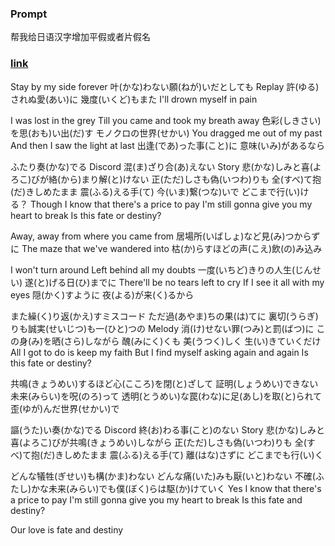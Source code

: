 ### Prompt

帮我给日语汉字增加平假或者片假名

### [link](https://chordify.net/chords/hey-say-jump-fate-or-destiny-zi-mu-ge-ci-fucover-by-teng-mo-shu-ge-haraken-teng-mo-shu-kabachan-neru)

Stay by my side forever
叶(かな)わない願(ねが)いだとしても
Replay 許(ゆる)されぬ愛(あい)に
幾度(いくど)もまた
I'll drown myself in pain

I was lost in the grey
Till you came and took my breath away
色彩(しきさい)を思(おも)い出(だ)す モノクロの世界(せかい)
You dragged me out of my past
And then I saw the light at last
出逢(であ)った事(こと)に 意味(いみ)があるなら

ふたり奏(かな)でる Discord 混(ま)ざり合(あ)えない Story
悲(かな)しみと喜(よろこ)びが絡(から)まり解(と)けない
正(ただ)しさも偽(いつわ)りも 全(すべ)て抱(だ)きしめたまま
震(ふる)える手(て) 今(いま)繋(つな)いで どこまで行(い)ける？
Though I know that there's a price to pay
I'm still gonna give you my heart to break
Is this fate or destiny?

Away, away from where you came from
居場所(いばしょ)など見(み)つからずに
The maze that we've wandered into
枯(か)らすほどの声(こえ)飲(の)み込み

I won't turn around
Left behind all my doubts
一度(いちど)きりの人生(じんせい) 遂(と)げる日(ひ)までに
There'll be no tears left to cry
If I see it all with my eyes
隠(かく)すように 夜(よる)が来(く)るから

また繰(く)り返(かえ)すミスコード ただ過(あやま)ちの果(は)てに
裏切(うらぎ)りも誠実(せいじつ)も一(ひと)つの Melody
消(け)せない罪(つみ)と罰(ばつ)に この身(み)を晒(さら)しながら
醜(みにく)くも 美(うつく)しく 生(い)きていくだけ
All I got to do is keep my faith
But I find myself asking again and again
Is this fate or destiny?

共鳴(きょうめい)するほど心(こころ)を閉(と)ざして
証明(しょうめい)できない未来(みらい)を呪(のろ)って
透明(とうめい)な罠(わな)に足(あし)を取(と)られて
歪(ゆが)んだ世界(せかい)で

謳(うた)い奏(かな)でる Discord 終(お)わる事(こと)のない Story
悲(かな)しみと喜(よろこ)びが共鳴(きょうめい)しながら
正(ただ)しさも偽(いつわ)りも 全(すべ)て抱(だ)きしめたまま
震(ふる)える手(て) 離(はな)さずに どこまでも行(い)く

どんな犠牲(ぎせい)も構(かま)わない どんな痛(いた)みも厭(いと)わない
不確(ふたし)かな未来(みらい)でも僕(ぼく)らは駆(か)けていく
Yes I know that there's a price to pay
I'm still gonna give you my heart to break
Is this fate and destiny?

Our love is fate and destiny
